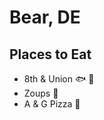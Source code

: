 # Bear, DE
## Places to Eat

- 8th & Union :fish: :shrimp:
- Zoups :baguette_bread:
- A & G Pizza :pizza:
